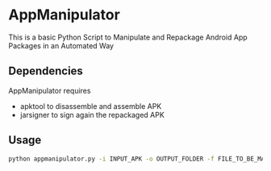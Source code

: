 # AppManipulator

This is a basic Python Script to Manipulate and Repackage Android App Packages in an Automated Way


## Dependencies
AppManipulator requires
- apktool to disassemble and assemble APK
- jarsigner to sign again the repackaged APK

## Usage
```sh
python appmanipulator.py -i INPUT_APK -o OUTPUT_FOLDER -f FILE_TO_BE_MANIPULATED -s STRING_TO_SEARCH -r "STRING_TO_REPLACE"
```
